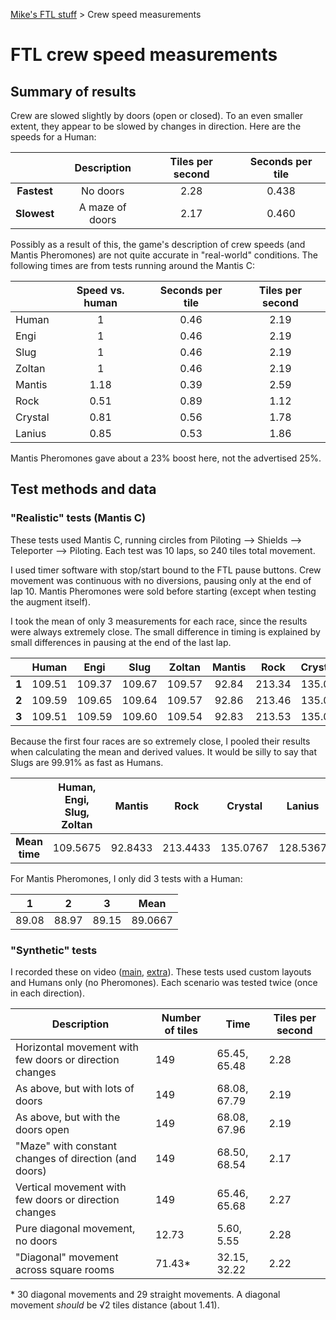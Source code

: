 [Mike's FTL stuff](https://mikehopley.github.io/Mikes-FTL-stuff/) > Crew speed measurements

# FTL crew speed measurements

## Summary of results

Crew are slowed slightly by doors (open or closed). To an even smaller extent, they appear to be slowed by changes in direction. Here are the speeds for a Human:

|             | Description     | Tiles per second | Seconds per tile |
|:-----------:|:---------------:|:----------------:|:----------------:|
| **Fastest** | No doors        | 2.28             | 0.438            |
| **Slowest** | A maze of doors | 2.17             | 0.460            | 

Possibly as a result of this, the game's description of crew speeds (and Mantis Pheromones) are not quite accurate in "real-world" conditions. The following times are from tests running around the Mantis C:

|         | Speed vs. human | Seconds per tile | Tiles per second |
|---------|:---------------:|:----------------:|:----------------:|
| Human   | 1               | 0.46             | 2.19             |
| Engi    | 1               | 0.46             | 2.19             |
| Slug    | 1               | 0.46             | 2.19             |
| Zoltan  | 1               | 0.46             | 2.19             |
| Mantis  | 1.18            | 0.39             | 2.59             |
| Rock    | 0.51            | 0.89             | 1.12             |
| Crystal | 0.81            | 0.56             | 1.78             |
| Lanius  | 0.85            | 0.53             | 1.86             |

Mantis Pheromones gave about a 23% boost here, not the advertised 25%.

## Test methods and data

### "Realistic" tests (Mantis C)

These tests used Mantis C, running circles from Piloting --> Shields --> Teleporter --> Piloting. Each test was 10 laps, so 240 tiles total movement.

I used timer software with stop/start bound to the FTL pause buttons. Crew movement was continuous with no diversions, pausing only at the end of lap 10. Mantis Pheromones were sold before starting (except when testing the augment itself).

I took the mean of only 3 measurements for each race, since the results were always extremely close. The small difference in timing is explained by small differences in pausing at the end of the last lap.

|          | Human  | Engi   | Slug   | Zoltan | Mantis | Rock   | Crystal | Lanius |
|:--------:|:------:|:------:|:------:|:------:|:------:|:------:|:-------:|:------:|
| **1**    | 109.51 | 109.37 | 109.67 | 109.57 | 92.84  | 213.34 | 135.08  | 128.38 |
| **2**    | 109.59 | 109.65 | 109.64 | 109.57 | 92.86  | 213.46 | 135.08  | 128.55 |
| **3**    | 109.51 | 109.59 | 109.60 | 109.54 | 92.83  | 213.53 | 135.07  | 128.68 |

Because the first four races are so extremely close, I pooled their results when calculating the mean and derived values. It would be silly to say that Slugs are 99.91% as fast as Humans.

|               | Human, Engi, Slug, Zoltan | Mantis  | Rock     | Crystal  | Lanius   |
|:-------------:|:-------------------------:|:-------:|:--------:|:--------:|:--------:|
| **Mean time** | 109.5675                  | 92.8433 | 213.4433 | 135.0767 | 128.5367 |

For Mantis Pheromones, I only did 3 tests with a Human:

| 1     | 2     | 3     | Mean    |
|:-----:|:-----:|:-----:|:-------:|
| 89.08 | 88.97 | 89.15 | 89.0667 |

### "Synthetic" tests

I recorded these on video ([main](https://www.youtube.com/watch?v=a481S5b5vDQ), [extra](https://www.youtube.com/watch?v=Z_x1SBK24yo)). These tests used custom layouts and Humans only (no Pheromones). Each scenario was tested twice (once in each direction).

| Description                                             | Number of tiles | Time         | Tiles per second |
|---------------------------------------------------------|-----------------|--------------|------------------|
| Horizontal movement with few doors or direction changes | 149             | 65.45, 65.48 | 2.28             |
| As above, but with lots of doors                        | 149             | 68.08, 67.79 | 2.19             |
| As above, but with the doors open                       | 149             | 68.08, 67.96 | 2.19             |
| "Maze" with constant changes of direction (and doors)   | 149             | 68.50, 68.54 | 2.17             |
| Vertical movement with few doors or direction changes   | 149             | 65.46, 65.68 | 2.27             |
| Pure diagonal movement, no doors                        | 12.73           | 5.60, 5.55   | 2.28             |
| "Diagonal" movement across square rooms                 | 71.43*          | 32.15, 32.22 | 2.22             |

\* 30 diagonal movements and 29 straight movements. A diagonal movement *should* be √2 tiles distance (about 1.41).

